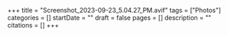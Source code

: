 +++
title = "Screenshot_2023-09-23_5.04.27_PM.avif"
tags = ["Photos"]
categories = []
startDate = ""
draft = false
pages = []
description = ""
citations = []
+++
